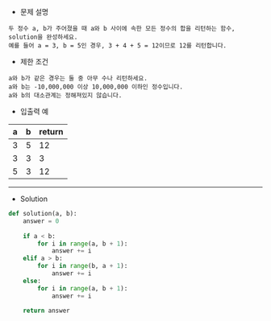 - 문제 설명
```
두 정수 a, b가 주어졌을 때 a와 b 사이에 속한 모든 정수의 합을 리턴하는 함수, solution을 완성하세요.
예를 들어 a = 3, b = 5인 경우, 3 + 4 + 5 = 12이므로 12를 리턴합니다.
```

- 제한 조건
```
a와 b가 같은 경우는 둘 중 아무 수나 리턴하세요.
a와 b는 -10,000,000 이상 10,000,000 이하인 정수입니다.
a와 b의 대소관계는 정해져있지 않습니다.
```

- 입출력 예

| a	| b	| return |
| --- | --- | --- |
| 3 | 5	| 12 |
| 3	| 3 |	3 |
| 5 |	3	| 12|

---

- Solution

```py
def solution(a, b):
    answer = 0
    
    if a < b:
        for i in range(a, b + 1):
            answer += i
    elif a > b:
        for i in range(b, a + 1):
            answer += i
    else:
        for i in range(a, b + 1):
            answer += i
        
    return answer
```
